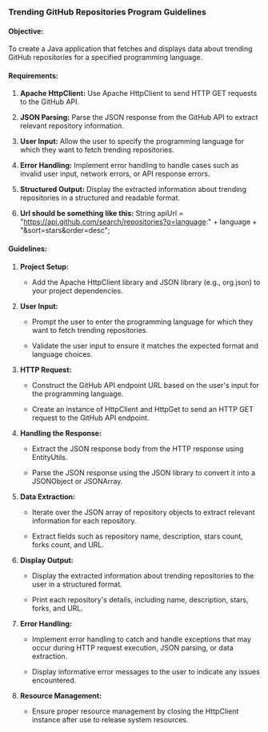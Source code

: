 ### Trending GitHub Repositories Program Guidelines

#### Objective:

To create a Java application that fetches and displays data about trending GitHub repositories for a specified programming language.

#### Requirements:

1.  **Apache HttpClient:** Use Apache HttpClient to send HTTP GET requests to the GitHub API.
    
2.  **JSON Parsing:** Parse the JSON response from the GitHub API to extract relevant repository information.
    
3.  **User Input:** Allow the user to specify the programming language for which they want to fetch trending repositories.
    
4.  **Error Handling:** Implement error handling to handle cases such as invalid user input, network errors, or API response errors.
    
5.  **Structured Output:** Display the extracted information about trending repositories in a structured and readable format.
6.  **Url should be  something like this:** String apiUrl = "https://api.github.com/search/repositories?q=language:" + language + "&sort=stars&order=desc";

    

#### Guidelines:

1.  **Project Setup:**
    
        
    *   Add the Apache HttpClient library and JSON library (e.g., org.json) to your project dependencies.
        
2.  **User Input:**
    
    *   Prompt the user to enter the programming language for which they want to fetch trending repositories.
        
    *   Validate the user input to ensure it matches the expected format and language choices.
        
3.  **HTTP Request:**
    
    *   Construct the GitHub API endpoint URL based on the user's input for the programming language.
        
    *   Create an instance of HttpClient and HttpGet to send an HTTP GET request to the GitHub API endpoint.
        
4.  **Handling the Response:**
    
    *   Extract the JSON response body from the HTTP response using EntityUtils.
        
    *   Parse the JSON response using the JSON library to convert it into a JSONObject or JSONArray.
        
5.  **Data Extraction:**
    
    *   Iterate over the JSON array of repository objects to extract relevant information for each repository.
        
    *   Extract fields such as repository name, description, stars count, forks count, and URL.
        
6.  **Display Output:**
    
    *   Display the extracted information about trending repositories to the user in a structured format.
        
    *   Print each repository's details, including name, description, stars, forks, and URL.
        
7.  **Error Handling:**
    
    *   Implement error handling to catch and handle exceptions that may occur during HTTP request execution, JSON parsing, or data extraction.
        
    *   Display informative error messages to the user to indicate any issues encountered.
        
8.  **Resource Management:**
    
    *   Ensure proper resource management by closing the HttpClient instance after use to release system resources.
